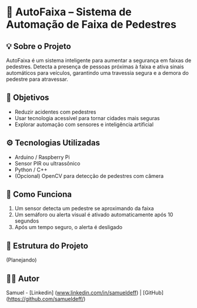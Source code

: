 # 🚦 AutoFaixa – Sistema de Automação de Faixa de Pedestres

## 💡 Sobre o Projeto
AutoFaixa é um sistema inteligente para aumentar a segurança em faixas de pedestres. Detecta a presença de pessoas próximas à faixa e ativa sinais automáticos para veículos, garantindo uma travessia segura e a demora do pedestre para atravessar.

## 🎯 Objetivos
- Reduzir acidentes com pedestres
- Usar tecnologia acessível para tornar cidades mais seguras
- Explorar automação com sensores e inteligência artificial

## ⚙️ Tecnologias Utilizadas
- Arduino / Raspberry Pi
- Sensor PIR ou ultrassônico
- Python / C++
- (Opcional) OpenCV para detecção de pedestres com câmera

## 🚀 Como Funciona
1. Um sensor detecta um pedestre se aproximando da faixa
2. Um semáforo ou alerta visual é ativado automaticamente após 10 segundos
3. Após um tempo seguro, o alerta é desligado

## 📂 Estrutura do Projeto
(Planejando)

## 🧑‍💻 Autor
Samuel - [Linkedin] (www.linkedin.com/in/samueldeff) | [GitHub] (https://github.com/samueldeff/)
